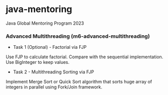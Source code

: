 # java-mentoring
Java Global Mentoring Program 2023


### Advanced Multithreading (m6-advanced-multithreading)

* Task 1 (Optional) - Factorial via FJP

Use FJP to calculate factorial. Compare with the sequential implementation. Use BigInteger to keep values.

* Task 2 - Multithreading Sorting via FJP

Implement Merge Sort or Quick Sort algorithm that sorts huge array of integers in parallel using Fork/Join framework.